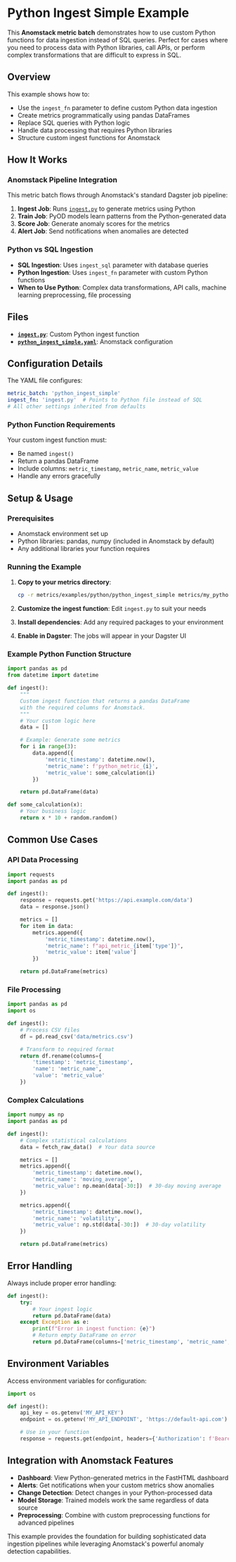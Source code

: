 # Python Ingest Simple Example

This **Anomstack metric batch** demonstrates how to use custom Python functions for data ingestion instead of SQL queries. Perfect for cases where you need to process data with Python libraries, call APIs, or perform complex transformations that are difficult to express in SQL.

## Overview

This example shows how to:
- Use the `ingest_fn` parameter to define custom Python data ingestion
- Create metrics programmatically using pandas DataFrames
- Replace SQL queries with Python logic
- Handle data processing that requires Python libraries
- Structure custom ingest functions for Anomstack

## How It Works

### Anomstack Pipeline Integration
This metric batch flows through Anomstack's standard Dagster job pipeline:

1. **Ingest Job**: Runs [`ingest.py`](ingest.py) to generate metrics using Python
2. **Train Job**: PyOD models learn patterns from the Python-generated data
3. **Score Job**: Generate anomaly scores for the metrics
4. **Alert Job**: Send notifications when anomalies are detected

### Python vs SQL Ingestion
- **SQL Ingestion**: Uses `ingest_sql` parameter with database queries
- **Python Ingestion**: Uses `ingest_fn` parameter with custom Python functions
- **When to Use Python**: Complex data transformations, API calls, machine learning preprocessing, file processing

## Files

- **[`ingest.py`](ingest.py)**: Custom Python ingest function
- **[`python_ingest_simple.yaml`](python_ingest_simple.yaml)**: Anomstack configuration

## Configuration Details

The YAML file configures:
```yaml
metric_batch: 'python_ingest_simple'
ingest_fn: 'ingest.py'  # Points to Python file instead of SQL
# All other settings inherited from defaults
```

### Python Function Requirements
Your custom ingest function must:
- Be named `ingest()`
- Return a pandas DataFrame
- Include columns: `metric_timestamp`, `metric_name`, `metric_value`
- Handle any errors gracefully

## Setup & Usage

### Prerequisites
- Anomstack environment set up
- Python libraries: pandas, numpy (included in Anomstack by default)
- Any additional libraries your function requires

### Running the Example
1. **Copy to your metrics directory**:
   ```bash
   cp -r metrics/examples/python/python_ingest_simple metrics/my_python_batch
   ```

2. **Customize the ingest function**: Edit `ingest.py` to suit your needs

3. **Install dependencies**: Add any required packages to your environment

4. **Enable in Dagster**: The jobs will appear in your Dagster UI

### Example Python Function Structure
```python
import pandas as pd
from datetime import datetime

def ingest():
    """
    Custom ingest function that returns a pandas DataFrame
    with the required columns for Anomstack.
    """
    # Your custom logic here
    data = []

    # Example: Generate some metrics
    for i in range(3):
        data.append({
            'metric_timestamp': datetime.now(),
            'metric_name': f'python_metric_{i}',
            'metric_value': some_calculation(i)
        })

    return pd.DataFrame(data)

def some_calculation(x):
    # Your business logic
    return x * 10 + random.random()
```

## Common Use Cases

### API Data Processing
```python
import requests
import pandas as pd

def ingest():
    response = requests.get('https://api.example.com/data')
    data = response.json()

    metrics = []
    for item in data:
        metrics.append({
            'metric_timestamp': datetime.now(),
            'metric_name': f"api_metric_{item['type']}",
            'metric_value': item['value']
        })

    return pd.DataFrame(metrics)
```

### File Processing
```python
import pandas as pd
import os

def ingest():
    # Process CSV files
    df = pd.read_csv('data/metrics.csv')

    # Transform to required format
    return df.rename(columns={
        'timestamp': 'metric_timestamp',
        'name': 'metric_name',
        'value': 'metric_value'
    })
```

### Complex Calculations
```python
import numpy as np
import pandas as pd

def ingest():
    # Complex statistical calculations
    data = fetch_raw_data()  # Your data source

    metrics = []
    metrics.append({
        'metric_timestamp': datetime.now(),
        'metric_name': 'moving_average',
        'metric_value': np.mean(data[-30:])  # 30-day moving average
    })

    metrics.append({
        'metric_timestamp': datetime.now(),
        'metric_name': 'volatility',
        'metric_value': np.std(data[-30:])  # 30-day volatility
    })

    return pd.DataFrame(metrics)
```

## Error Handling

Always include proper error handling:
```python
def ingest():
    try:
        # Your ingest logic
        return pd.DataFrame(data)
    except Exception as e:
        print(f"Error in ingest function: {e}")
        # Return empty DataFrame on error
        return pd.DataFrame(columns=['metric_timestamp', 'metric_name', 'metric_value'])
```

## Environment Variables

Access environment variables for configuration:
```python
import os

def ingest():
    api_key = os.getenv('MY_API_KEY')
    endpoint = os.getenv('MY_API_ENDPOINT', 'https://default-api.com')

    # Use in your function
    response = requests.get(endpoint, headers={'Authorization': f'Bearer {api_key}'})
```

## Integration with Anomstack Features

- **Dashboard**: View Python-generated metrics in the FastHTML dashboard
- **Alerts**: Get notifications when your custom metrics show anomalies
- **Change Detection**: Detect changes in your Python-processed data
- **Model Storage**: Trained models work the same regardless of data source
- **Preprocessing**: Combine with custom preprocessing functions for advanced pipelines

This example provides the foundation for building sophisticated data ingestion pipelines while leveraging Anomstack's powerful anomaly detection capabilities.
